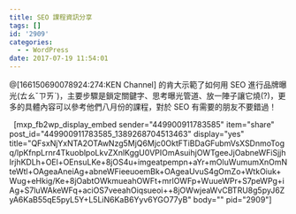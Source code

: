 ```yaml
---
title: SEO 課程資訊分享
tags: []
id: '2909'
categories:
  - - WordPress
date: 2017-07-19 11:54:01
---
```


@\[166150690078924:274:KEN Channel\] 的肯大示範了如何用 SEO 進行品牌曝光(ㄊㄠˇㄗㄞˋ)，主要步驟是鎖定關鍵字、思考曝光管道、放一陣子讓它燒(?)，更多的具體內容可以參考他們八月份的課程，對於 SEO 有需要的朋友不要錯過！
<!-- more -->
  \[mxp\_fb2wp\_display\_embed sender="449900911783585" item="share" post\_id="449900911783585\_1389268704513463" display="yes" title="QFsxNjYxNTA2OTAwNzg5MjQ6Mjc0OktFTiBDaGFubmVsXSDnmoTogq/lpKfnpLrnr4TkuoblpoLkvZXnlKggU0VPIOmAsuihjOWTgeeJjOabneWFiSjjhIrjhKDLh+OEl+OEnsuLKe+8jOS4u+imgeatpempn+aYr+mOluWumumXnOmNteWtl+OAgeaAneiAg+abneWFieeuoemBk+OAgeaUvuS4gOmZo+WtkOiuk+Wug+eHkig/Ke+8jOabtOWkmueahOWFt+mrlOWFp+WuueWPr+S7peWPg+iAg+S7luWAkeWFq+aciOS7veeahOiqsueoi++8jOWwjeaWvCBTRU8g5pyJ6ZyA6KaB55qE5pyL5Y+L5LiN6KaB6Yyv6YGO77yB" body="" pid="2909"\]